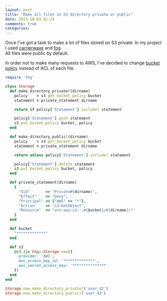 ```yaml
---
layout: post
title: "Make all files in S3 directory private or public"
date: 2013-10-03 01:24
comments: true
categories: 
---
```


Once I've got a task to make a lot of files stored on S3 private.
In my project I used [carrierwave](https://github.com/carrierwaveuploader/carrierwave) and [fog](https://github.com/fog/fog).  
All files were public by default.

In order not to make many requests to AWS, I've decided to change [bucket policy](http://docs.aws.amazon.com/AmazonS3/latest/dev/UsingBucketPolicies.html) instead of ACL of each file.


```ruby
require 'fog'

class Storage
  def make_directory_private!(dirname)
    policy    = s3.get_bucket_policy bucket
    statement = private_statement dirname

    return if policy['Statement'].include? statement

    policy['Statement'].push statement
    s3.put_bucket_policy bucket, policy
  end

  def make_directory_public!(dirname)
    policy    = s3.get_bucket_policy bucket
    statement = private_statement dirname

    return unless policy['Statement'].include? statement

    policy['Statement'].delete statement
    s3.put_bucket_policy bucket, policy
  end

  def private_statement(dirname)
    {
      "Sid"       => "Private#{dirname}",
      "Effect"    => "Deny",
      "Principal" => {"AWS" => "*"},
      "Action"    => "s3:GetObject",
      "Resource"  => "arn:aws:s3:::#{bucket}/#{dirname}/*"
    }
  end

  def bucket
    "*************"
  end

  def s3
    @s3 ||= Fog::Storage.new({
      provider: 'AWS',
      aws_access_key_id: '**************',
      aws_secret_access_key: '***************'
    })
  end
end

Storage.new.make_directory_private!('user_42')
Storage.new.make_directory_public!('user_42')
```
